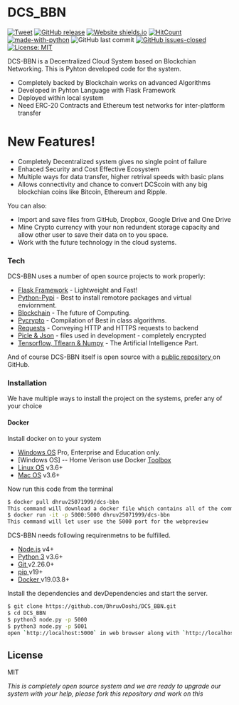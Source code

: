 # DCS_BBN

[![Tweet](https://img.shields.io/twitter/url/https/shields.io.svg?style=social)](https://twitter.com/intent/tweet?text=Decentralized%20cloud%20storage%20@DhruvDoshi%20&url=https://github.com/DhruvDoshi/DCS_BBN)
[![GitHub release](https://img.shields.io/github/release/DhruvDoshi/DCS_BBN.svg?style=popout-square)](https://github.com/DhruvDoshi/DCS_BBN/releases)
[![Website shields.io](https://img.shields.io/website-up-down-green-red/http/shields.io.svg)](http://dcs-bbn.com/)
[![HitCount](http://hits.dwyl.io/DhruvDoshi/DCS_BBN.svg)](http://hits.dwyl.io/DhruvDoshi/DCS_BBN)
[![made-with-python](https://img.shields.io/badge/Made%20with-Python-1f425f.svg)](https://www.python.org/)
![GitHub last commit](https://img.shields.io/github/last-commit/DhruvDoshi/DCS_BBN.svg?style=popout-square)
[![GitHub issues-closed](https://img.shields.io/github/issues-closed/DhruvDoshi/DCS_BBN.svg)](https://github.com/DhruvDoshi/DCS_BBN/issues)
[![License: MIT](https://img.shields.io/badge/License-MIT-yellow.svg?style=popout-square)](https://opensource.org/licenses/MIT)

DCS-BBN is a Decentralized Cloud System based on Blockchian Networking. This is Pyhton developed code for the system.

  - Completely backed by Blockchain works on advanced Algorithms
  - Developed in Pyhton Language with Flask Framework
  - Deployed within local system 
  - Need ERC-20 Contracts and Ethereum test networks for inter-platform transfer

# New Features!

  - Completely Decentralized system gives no single point of failure 
  - Enhaced Security and Cost Effective Ecosystem
  - Multiple ways for data transfer, higher retrival speeds with basic plans 
  - Allows connectivity and chance to convert DCScoin with any big blockchian coins like Bitcoin, Ethereum and Ripple.


You can also:
  - Import and save files from GitHub, Dropbox, Google Drive and One Drive
  - Mine Crypto currency with your non redundent storage capacity and allow other user to save their data on to you space.
  - Work with the future technology in the cloud systems.


### Tech

DCS-BBN uses a number of open source projects to work properly:

* [Flask Framework](https://github.com/pallets/flask) - Lightweight and Fast!
* [Python-Pypi](https://pypi.org/) - Best to install remotore packages and virtual enviornment.
* [Blockchain](https://github.com/blockchain) - The future of Computing.
* [Pycrypto](https://github.com/dlitz/pycrypto) - Compilation of Best in class algorithms.
* [Requests](https://requests.readthedocs.io/en/master/) - Conveying HTTP and HTTPS requests to backend 
* [Picle & Json](https://docs.python.org/3/library/pickle.html) - files used in development - completely encrypted
* [Tensorflow, Tflearn & Numpy](https://github.com/tensorflow/tensorflow/) - The Artificial Intelligence Part.


And of course DCS-BBN itself is open source with a [public repository ](https://www.dcs-bbn.com/) on GitHub.

### Installation
We have multiple ways to install the project on the systems, prefer any of your choice
#### Docker
Install docker on to your system
  - [Windows OS](https://docs.docker.com/docker-for-windows/install/)  Pro, Enterprise and Education only.
  - [Windows OS] -- Home Verison use Docker [Toolbox](https://docs.docker.com/toolbox/toolbox_install_windows/)
  - [Linux OS](https://python.org/) v3.6+
  - [Mac OS](https://python.org/) v3.6+


Now run this code from the terminal 
```sh
$ docker pull dhruv25071999/dcs-bbn
This command will download a docker file which contains all of the commands to run the project in your system
$ docker run -it -p 5000:5000 dhruv25071999/dcs-bbn
This command will let user use the 5000 port for the webpreview
```


DCS-BBN needs following requirenmetns to be fulfilled.
  - [Node.js](https://nodejs.org/) v4+
  - [Python 3](https://python.org/) v3.6+
  - [Git ](https://git-scm.com/) v2.26.0+
  - [pip ](https://pip.pypa.io/en/stable/) v19+
  - [Docker ](https://docs.docker.com/release-notes/) v19.03.8+
 
   
Install the dependencies and devDependencies and start the server.

```sh
$ git clone https://github.com/DhruvDoshi/DCS_BBN.git
$ cd DCS_BBN
$ python3 node.py -p 5000
$ python3 node.py -p 5001
open `http://localhost:5000` in web browser along with `http://localhost:5001`
```

License
----

MIT


*This is completely open source system and we are ready to upgrade our system with your help, please fork this repository and work on this*

<!--![GitHub top language](https://img.shields.io/github/languages/top/DhruvDoshi/DCS_BBN.svg?style=popout-square)
![npm](https://img.shields.io/npm/dm/gitfolio.svg?style=popout-square)  -->
